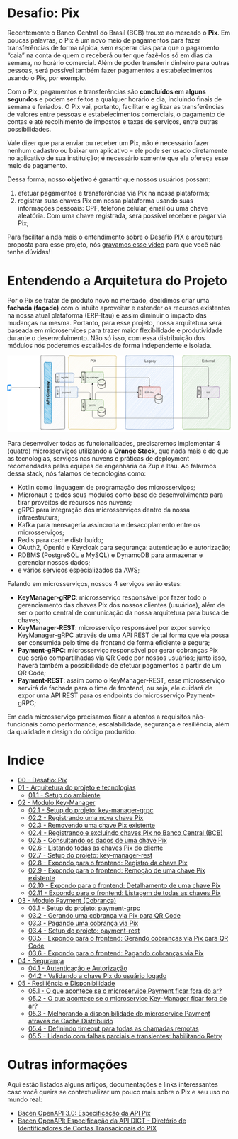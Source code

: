 # Desafio: Pix

Recentemente o Banco Central do Brasil (BCB) trouxe ao mercado o **Pix**. Em poucas palavras, o Pix é um novo meio de pagamentos para fazer transferências de forma rápida, sem esperar dias para que o pagamento “caia” na conta de quem o receberá ou ter que fazê-los só em dias da semana, no horário comercial. Além de poder transferir dinheiro para outras pessoas, será possível também fazer pagamentos a estabelecimentos usando o Pix, por exemplo.

Com o Pix, pagamentos e transferências são **concluídos em alguns segundos** e podem ser feitos a qualquer horário e dia, incluindo finais de semana e feriados. O Pix vai, portanto, facilitar e agilizar as transferências de valores entre pessoas e estabelecimentos comerciais, o pagamento de contas e até recolhimento de impostos e taxas de serviços, entre outras possibilidades.

Vale dizer que para enviar ou receber um Pix, não é necessário fazer nenhum cadastro ou baixar um aplicativo – ele pode ser usado diretamente no aplicativo de sua instituição; é necessário somente que ela ofereça esse meio de pagamento. 

Dessa forma, nosso **objetivo** é garantir que nossos usuários possam:
1. efetuar pagamentos e transferências via Pix na nossa plataforma;
2. registrar suas chaves Pix em nossa plataforma usando suas informações pessoais: CPF, telefone celular, email ou uma chave aleatória. Com uma chave registrada, será possível receber e pagar via Pix;

Para facilitar ainda mais o entendimento sobre o Desafio PIX e arquitetura proposta para esse projeto, nós [gravamos esse vídeo](https://www.youtube.com/watch?v=pe0m6ATJlOI&feature=youtu.be) para que você não tenha dúvidas!

# Entendendo a Arquitetura do Projeto

Por o Pix se tratar de produto novo no mercado, decidimos criar uma **fachada (façade)** com o intuito aproveitar e estender os recursos existentes na nossa atual plataforma (ERP-Itau) e assim diminuir o impacto das mudanças na mesma. Portanto, para esse projeto, nossa arquitetura será baseada em microservices para trazer maior flexibilidade e produtividade durante o desenvolvimento. Não só isso, com essa distribuição dos módulos nós poderemos escalá-los de forma independente e isolada.

![Arquitetura do projeto Pix](../recursos/diagramas/PIX.png "Arquitetura do projeto Pix")

Para desenvolver todas as funcionalidades, precisaremos implementar 4 (quatro) microsserviços utilizando a **Orange Stack**, que nada mais é do que as tecnologias, serviços nas nuvens e práticas de deployment recomendadas pelas equipes de engenharia da Zup e Itau. Ao falarmos dessa stack, nós falamos de tecnologias como:

* Kotlin como linguagem de programação dos microsserviços;
* Micronaut e todos seus módulos como base de desenvolvimento para tirar proveitos de recursos nas nuvens;
* gRPC para integração dos microsserviços dentro da nossa infraestrutura;
* Kafka para mensageria assincrona e desacoplamento entre os microsserviços;
* Redis para cache distribuído;
* OAuth2, OpenId e Keycloak para segurança: autenticação e autorização;
* RDBMS (PostgreSQL e MySQL) e DynamoDB para armazenar e gerenciar nossos dados;
* e vários serviços especializados da AWS;

Falando em microsserviços, nossos 4 serviços serão estes:

- **KeyManager-gRPC**: microsserviço responsável por fazer todo o gerenciamento das chaves Pix dos nossos clientes (usuários), além de ser o ponto central de comunicação da nossa arquitetura para busca de chaves;
- **KeyManager-REST**: microsserviço responsável por expor serviço KeyManager-gRPC através de uma API REST de tal forma que ela possa ser consumida pelo time de frontend de forma eficiente e segura;
- **Payment-gRPC**: microsserviço responsável por gerar cobranças Pix que serão compartilhadas via QR Code por nossos usuários; junto isso, haverá também a possibilidade de efetuar pagamentos a partir de um QR Code;
- **Payment-REST**: assim como o KeyManager-REST, esse microsserviço servirá de fachada para o time de frontend, ou seja, ele cuidará de expor uma API REST para os endpoints do microsserviço Payment-gRPC;

Em cada microsserviço precisamos ficar a atentos a requisitos não-funcionais como performance, escalabilidade, segurança e resiliência, além da qualidade e design do código produzido.

# Indice

- [00 - Desafio: Pix](#desafio-pix)
- [01 - Arquitetura do projeto e tecnologias](#entendendo-a-arquitetura-do-projeto)
    - [01.1 - Setup do ambiente](005-setup-do-ambiente.md)
- [02 - Modulo Key-Manager](01-key-manager/)
    - [02.1 - Setup do projeto: key-manager-grpc](01-key-manager/001-setup-do-projeto-key-manager-grpc.md)
    - [02.2 - Registrando uma nova chave Pix](01-key-manager/005-registrando-uma-nova-chave-pix.md)
    - [02.3 - Removendo uma chave Pix existente](01-key-manager/010-removendo-uma-chave-pix-existente.md)
    - [02.4 - Registrando e excluindo chaves Pix no Banco Central (BCB)](01-key-manager/015-registrando-e-excluindo-chaves-pix-no-bcb.md)
    - [02.5 - Consultando os dados de uma chave Pix](01-key-manager/020-consultando-os-dados-de-uma-chave-pix.md)
    - [02.6 - Listando todas as chaves Pix do cliente](01-key-manager/021-listando-todas-as-chaves-pix-do-cliente.md)
    - [02.7 - Setup do projeto: key-manager-rest](01-key-manager/025-setup-do-projeto-key-manager-rest.md)
    - [02.8 - Expondo para o frontend: Registro da chave Pix](01-key-manager/030-expondo-para-o-frontend-registro-da-chave-pix.md)
    - [02.9 - Expondo para o frontend: Remoção de uma chave Pix existente](01-key-manager/035-expondo-para-o-frontend-remocao-de-uma-chave-pix-existente.md)
    - [02.10 - Expondo para o frontend: Detalhamento de uma chave Pix](01-key-manager/040-expondo-para-o-frontend-detalhamento-de-uma-chave-pix.md)
    - [02.11 - Expondo para o frontend: Listagem de todas as chaves Pix](01-key-manager/045-expondo-para-o-frontend-listagem-de-chaves-pix.md)
- [03 - Modulo Payment (Cobrança)](02-payment)
    - [03.1 - Setup do projeto: payment-grpc](02-payment/001-setup-do-projeto-payment-grpc.md)
    - [03.2 - Gerando uma cobrança via Pix para QR Code](02-payment/005-gerando-uma-cobranca-via-pix-para-qrcode.md)
    - [03.3 - Pagando uma cobrança via Pix](02-payment/010-pagando-uma-cobranca-via-pix.md)
    - [03.4 - Setup do projeto: payment-rest](02-payment/015-setup-do-projeto-payment-rest.md)
    - [03.5 - Expondo para o frontend: Gerando cobranças via Pix para QR Code](02-payment/020-expondo-para-o-frontend-gerando-cobrancas-via-pix-para-qrcode.md)
    - [03.6 - Expondo para o frontend: Pagando cobranças via Pix](02-payment/025-expondo-para-o-frontend-pagando-cobrancas-via-pix.md)
- [04 - Segurança](03-seguranca)
    - [04.1 - Autenticação e Autorização](03-seguranca/001-autenticacao-e-autorizacao.md)
    - [04.2 - Validando a chave Pix do usuário logado](03-seguranca/005-validando-a-chave-pix-do-usuario-logado.md)
- [05 - Resiliência e Disponibilidade](04-resiliencia-e-disponibilidade)
    - [05.1 - O que acontece se o microservice Payment ficar fora do ar?](04-resiliencia-e-disponibilidade/001-o-que-acontece-se-o-microservice-payment-ficar-fora-do-ar.md)
    - [05.2 - O que acontece se o microservice Key-Manager ficar fora do ar?](04-resiliencia-e-disponibilidade/005-o-que-acontece-se-o-microservice-key-manager-ficar-fora-do-ar.md)
    - [05.3 - Melhorando a disponibilidade do microservice Payment através de Cache Distribuído](04-resiliencia-e-disponibilidade/010-melhorando-a-disponibilidade-do-microservice-payment-atraves-de-cache-distribuido.md)
    - [05.4 - Definindo timeout para todas as chamadas remotas](04-resiliencia-e-disponibilidade/015-definindo-timeout-para-todas-as-chamadas-remotas.md)
    - [05.5 - Lidando com falhas parciais e transientes: habilitando Retry](04-resiliencia-e-disponibilidade/020-lidando-com-falhas-parciais-e-transientes-habilitando-retry.md)

# Outras informações 

Aqui estão listados alguns artigos, documentações e links interessantes caso você queira se contextualizar um pouco mais sobre o Pix e seu uso no mundo real:

- [Bacen OpenAPI 3.0: Especificação da API Pix](https://github.com/bacen/pix-api)
- [Bacen OpenAPI: Especificação da API DICT - Diretório de Identificadores de Contas Transacionais do PIX](https://github.com/bacen/pix-dict-api)